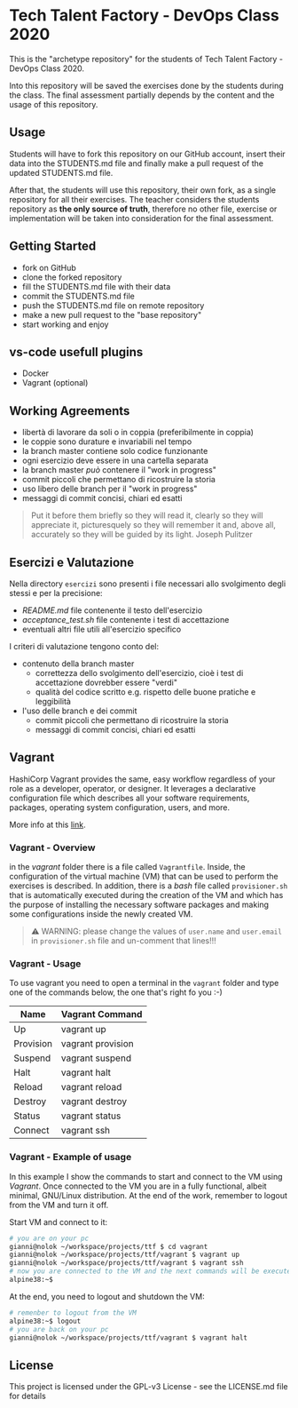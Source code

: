 # Tech Talent Factory - DevOps Class 2020

This is the "archetype repository" for the students of Tech Talent Factory - DevOps Class 2020.

Into this repository will be saved the exercises done by the students during the class. The final assessment partially depends by the content and the usage of this repository.

## Usage

Students will have to fork this repository on our GitHub account, insert their data into the STUDENTS.md file and finally make a pull request of the updated STUDENTS.md file.

After that, the students will use this repository, their own fork, as a single repository for all their exercises. The teacher considers the students repository as **the only source of truth**, therefore no other file, exercise or implementation will be taken into consideration for the final assessment.

## Getting Started

- fork on GitHub
- clone the forked repository
- fill the STUDENTS.md file with their data
- commit the STUDENTS.md file
- push the STUDENTS.md file on remote repository
- make a new pull request to the "base repository"
- start working and enjoy

## vs-code usefull plugins

- Docker
- Vagrant (optional)

## Working Agreements

- libertà di lavorare da soli o in coppia (preferibilmente in coppia)
- le coppie sono durature e invariabili nel tempo
- la branch master contiene solo codice funzionante
- ogni esercizio deve essere in una cartella separata
- la branch master _può_ contenere il "work in progress"
- commit piccoli che permettano di ricostruire la storia
- uso libero delle branch per il "work in progress"
- messaggi di commit concisi, chiari ed esatti

> Put it before them briefly so they will read it, clearly so they will appreciate it, picturesquely so they will remember it and, above all, accurately so they will be guided by its light. Joseph Pulitzer

## Esercizi e Valutazione

Nella directory ```esercizi``` sono presenti i file necessari allo svolgimento degli stessi e per la precisione:
- _README.md_ file contenente il testo dell'esercizio
- _acceptance_test.sh_ file contenente i test di accettazione
- eventuali altri file utili all'esercizio specifico

I criteri di valutazione tengono conto del:
- contenuto della branch master
  - correttezza dello svolgimento dell'esercizio, cioè i test di accettazione dovrebber essere "verdi"
  - qualità del codice scritto e.g. rispetto delle buone pratiche e leggibilità
- l'uso delle branch e dei commit
  - commit piccoli che permettano di ricostruire la storia
  - messaggi di commit concisi, chiari ed esatti

## Vagrant
HashiCorp Vagrant provides the same, easy workflow regardless of your role as a developer, operator, or designer. It leverages a declarative configuration file which describes all your software requirements, packages, operating system configuration, users, and more.

More info at this [link](https://www.vagrantup.com/intro/index.html).

### Vagrant - Overview
in the _vagrant_ folder there is a file called ```Vagrantfile```. Inside, the configuration of the virtual machine (VM) that can be used to perform the exercises is described. In addition, there is a _bash_ file called ```provisioner.sh``` that is automatically executed during the creation of the VM and which has the purpose of installing the necessary software packages and making some configurations inside the newly created VM.

> :warning: WARNING: please change the values of ```user.name``` and ```user.email``` in ```provisioner.sh``` file and un-comment that lines!!!


### Vagrant - Usage
To use vagrant you need to open a terminal in the ```vagrant``` folder and type one of the commands below, the one that's right fo you :-)

| Name | Vagrant Command |
| ---- | --------------- |
| Up | vagrant up |
| Provision | vagrant provision |
| Suspend | vagrant suspend |
| Halt | vagrant halt |
| Reload | vagrant reload |
| Destroy | vagrant destroy |
| Status | vagrant status |
| Connect | vagrant ssh |

### Vagrant - Example of usage
In this example I show the commands to start and connect to the VM using _Vagrant_. Once connected to the VM you are in a fully functional, albeit minimal, GNU/Linux distribution. At the end of the work, remember to logout from the VM and turn it off.

Start VM and connect to it:
```bash
# you are on your pc
gianni@nolok ~/workspace/projects/ttf $ cd vagrant
gianni@nolok ~/workspace/projects/ttf/vagrant $ vagrant up
gianni@nolok ~/workspace/projects/ttf/vagrant $ vagrant ssh
# now you are connected to the VM and the next commands will be execute inside VM
alpine38:~$ 
```

At the end, you need to logout and shutdown the VM:
```bash
# remenber to logout from the VM
alpine38:~$ logout
# you are back on your pc
gianni@nolok ~/workspace/projects/ttf/vagrant $ vagrant halt
```

## License
This project is licensed under the GPL-v3 License - see the LICENSE.md file for details
